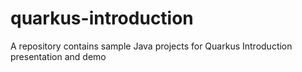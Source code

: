 # quarkus-introduction
A repository contains sample Java projects for Quarkus Introduction presentation and demo
